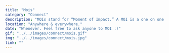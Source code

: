 ```yaml
---
title: "Mois"
category: "Connect"
description: "MOIs stand for “Moment of Impact.” A MOI is a one on one with someone to have intentional conversations. It can be just to get to know someone better over a meal, to share testimonies or check up on someone spiritually. You can ask anyone in the fellowship to MOI in person, or sign up to be paired with someone."
location: "Anywhere & everywhere."
date: "Whenever. Feel free to ask anyone to MOI :)"
gif: "../../images/connect/mois.gif"
img: "../../images/connect/mois.jpg"
link: ""
---
```

